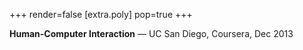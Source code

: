 +++
render=false
[extra.poly]
pop=true
+++

**Human-Computer Interaction** — UC San Diego, Coursera, Dec 2013
